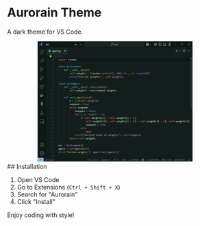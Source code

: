 # Aurorain Theme
A dark theme for VS Code.
<div align="center">
  <img src="image/python.png" height="280" alt="Profile" />
</div>
## Installation

1. Open VS Code
2. Go to Extensions (`Ctrl + Shift + X`)
3. Search for "Aurorain"
4. Click "Install"

Enjoy coding with style!
